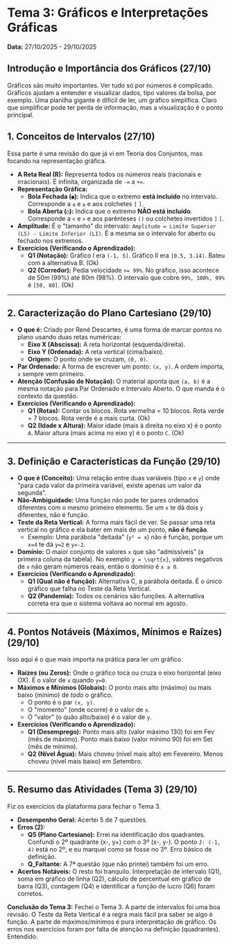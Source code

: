 # Tema 3: Gráficos e Interpretações Gráficas
**Data:** 27/10/2025 - 29/10/2025

## Introdução e Importância dos Gráficos (27/10)

Gráficos são muito importantes. Ver tudo só por números é complicado. Gráficos ajudam a entender e visualizar dados, tipo valores da bolsa, por exemplo. Uma planilha gigante é difícil de ler, um gráfico simplifica. Claro que simplificar pode ter perda de informação, mas a visualização é o ponto principal.

## 1. Conceitos de Intervalos (27/10)

Essa parte é uma revisão do que já vi em Teoria dos Conjuntos, mas focando na representação gráfica.

* **A Reta Real (R):** Representa todos os números reais (racionais e irracionais). É infinita, organizada de `-∞` a `+∞`.
* **Representação Gráfica:**
    * **Bola Fechada (`●`):** Indica que o extremo **está incluído** no intervalo. Corresponde a `≤` e `≥` e aos colchetes `[` `]`.
    * **Bola Aberta (`○`):** Indica que o extremo **NÃO está incluído**. Corresponde a `<` e `>` e aos parênteses `()` ou colchetes invertidos `]` `[`.
* **Amplitude:** É o "tamanho" do intervalo: `Amplitude = Limite Superior (LS) - Limite Inferior (LI)`. É a mesma se o intervalo for aberto ou fechado nos extremos.
* **Exercícios (Verificando o Aprendizado):**
    * **Q1 (Notação):** Gráfico I era `(-1, 5]`. Gráfico II era `[0.5, 3.14)`. Bateu com a alternativa B. (Ok)
    * **Q2 (Corredor):** Pedia velocidade `>= 99%`. No gráfico, isso acontece de 50m (99%) até 80m (98%). O intervalo que cobre `99%, 100%, 99%` é `[50, 80]`. (Ok)

---

## 2. Caracterização do Plano Cartesiano (29/10)

* **O que é:** Criado por René Descartes, é uma forma de marcar pontos no plano usando duas retas numéricas:
    * **Eixo X (Abscissa):** A reta horizontal (esquerda/direita).
    * **Eixo Y (Ordenada):** A reta vertical (cima/baixo).
    * **Origem:** O ponto onde se cruzam, `(0, 0)`.
* **Par Ordenado:** A forma de escrever um ponto: `(x, y)`. A ordem importa, `x` sempre vem primeiro.
* **Atenção (Confusão de Notação):** O material aponta que `(a, b)` é a mesma notação para Par Ordenado e Intervalo Aberto. O que manda é o contexto da questão.
* **Exercícios (Verificando o Aprendizado):**
    * **Q1 (Rotas):** Contar os blocos. Rota vermelha = 10 blocos. Rota verde = 7 blocos. Rota verde é a mais curta. (Ok)
    * **Q2 (Idade x Altura):** Maior idade (mais à direita no eixo x) é o ponto `A`. Maior altura (mais acima no eixo y) é o ponto `C`. (Ok)

---

## 3. Definição e Características da Função (29/10)

* **O que é (Conceito):** Uma relação entre duas variáveis (tipo `x` e `y`) onde "para cada valor da primeira variável, existe apenas um valor da segunda".
* **Não-Ambiguidade:** Uma função não pode ter pares ordenados diferentes com o mesmo primeiro elemento. Se um `x` te dá dois `y` diferentes, não é função.
* **Teste da Reta Vertical:** A forma mais fácil de ver. Se passar uma reta vertical no gráfico e ela bater em mais de um ponto, **não é função**.
    * Exemplo: Uma parábola "deitada" (`y² = x`) não é função, porque um `x=4` te dá `y=2` e `y=-2`.
* **Domínio:** O maior conjunto de valores `x` que são "admissíveis" (a primeira coluna da tabela). No exemplo `y = \sqrt{x}`, valores negativos de `x` não geram números reais, então o domínio é `x ≥ 0`.
* **Exercícios (Verificando o Aprendizado):**
    * **Q1 (Qual não é função):** Alternativa C, a parábola deitada. É o único gráfico que falha no Teste da Reta Vertical.
    * **Q2 (Pandemia):** Todos os cenários são funções. A alternativa correta era que o sistema voltava ao normal em agosto.

---

## 4. Pontos Notáveis (Máximos, Mínimos e Raízes) (29/10)

Isso aqui é o que mais importa na prática para ler um gráfico.

* **Raízes (ou Zeros):** Onde o gráfico toca ou cruza o eixo horizontal (eixo OX). É o valor de `x` quando `y=0`.
* **Máximos e Mínimos (Globais):** O ponto mais alto (máximo) ou mais baixo (mínimo) de *todo* o gráfico.
    * O ponto é o par `(x, y)`.
    * O "momento" (onde ocorre) é o valor de `x`.
    * O "valor" (o quão alto/baixo) é o valor de `y`.
* **Exercícios (Verificando o Aprendizado):**
    * **Q1 (Desemprego):** Ponto mais alto (valor máximo 130) foi em Fev (mês de máximo). Ponto mais baixo (valor mínimo 90) foi em Set (mês de mínimo).
    * **Q2 (Nível Água):** Mais choveu (nível mais alto) em Fevereiro. Menos choveu (nível mais baixo) em Setembro.

---

## 5. Resumo das Atividades (Tema 3) (29/10)

Fiz os exercícios da plataforma para fechar o Tema 3.

* **Desempenho Geral:** Acertei 5 de 7 questões.
* **Erros (2):**
    * **Q5 (Plano Cartesiano):** Errei na identificação dos quadrantes. Confundi o 2º quadrante (x-, y+) com o 3º (x-, y-). O ponto `J: (-1, 4)` está no 2º, e eu marquei como se fosse no 3º. Erro básico de definição.
    * **Q_Faltante:** A 7ª questão (que não printei) também foi um erro.
* **Acertos Notáveis:** O resto foi tranquilo. Interpretação de intervalo (Q1), soma em gráfico de linha (Q2), cálculo de percentual em gráfico de barra (Q3), contagem (Q4) e identificar a função de lucro (Q6) foram corretos.

**Conclusão do Tema 3:** Fechei o Tema 3. A parte de intervalos foi uma boa revisão. O Teste da Reta Vertical é a regra mais fácil pra saber se algo é função. A parte de máximos/mínimos é pura interpretação de gráfico. Os erros nos exercícios foram por falta de atenção na definição (quadrantes). Entendido.